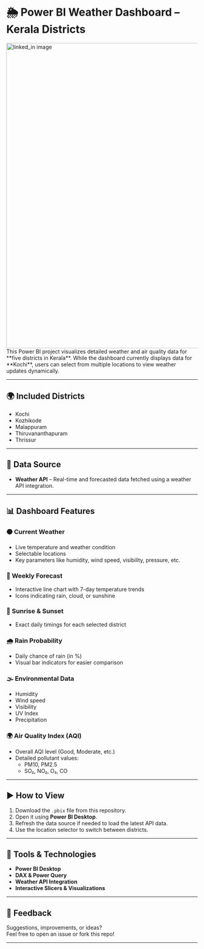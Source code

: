 # 🌦️ Power BI Weather Dashboard – Kerala Districts

<img width="1432" height="805" alt="linked_in image" src="https://github.com/user-attachments/assets/0d91ea8e-c877-48ec-8973-3221550bcaf9" />
This Power BI project visualizes detailed weather and air quality data for **five districts in Kerala**. While the dashboard currently displays data for **Kochi**, users can select from multiple locations to view weather updates dynamically.

---

## 🌍 Included Districts
- Kochi  
- Kozhikode  
- Malappuram  
- Thiruvananthapuram  
- Thrissur  

---

## 🔗 Data Source
- **Weather API** – Real-time and forecasted data fetched using a weather API integration.

---

## 📊 Dashboard Features

### 🟠 Current Weather
- Live temperature and weather condition
- Selectable locations
- Key parameters like humidity, wind speed, visibility, pressure, etc.

### 📅 Weekly Forecast
- Interactive line chart with 7-day temperature trends
- Icons indicating rain, cloud, or sunshine

### 🌅 Sunrise & Sunset
- Exact daily timings for each selected district

### 🌧️ Rain Probability
- Daily chance of rain (in %)
- Visual bar indicators for easier comparison

### 🌫️ Environmental Data
- Humidity  
- Wind speed  
- Visibility  
- UV Index  
- Precipitation  

### 🌍 Air Quality Index (AQI)
- Overall AQI level (Good, Moderate, etc.)
- Detailed pollutant values:
  - PM10, PM2.5  
  - SO₂, NO₂, O₃, CO  

---

## ▶️ How to View

1. Download the `.pbix` file from this repository.  
2. Open it using **Power BI Desktop**.  
3. Refresh the data source if needed to load the latest API data.  
4. Use the location selector to switch between districts.

---

## 🧰 Tools & Technologies

- **Power BI Desktop**
- **DAX & Power Query**
- **Weather API Integration**
- **Interactive Slicers & Visualizations**

---

## 🙌 Feedback

Suggestions, improvements, or ideas?  
Feel free to open an issue or fork this repo!

---
